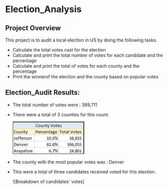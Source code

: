 # Election_Analysis

## Project Overview

This project is to audit a local election in US by doing the following tasks.

- Calculate the total votes cast for the election
- Calculate and print the total number of votes for each candidate and the percentage 
- Calculate and print the total of votes for each county and the percentage
- Print the winnerof the election and the county based on popular votes


## Election_Audit Results:
- The total number of votes were : 369,711
- There were a total of 3 counties for this count. 

    ![Breakdown of County votes](Resources/County_votes.png) 
  
- The county with the most popular votes was : Denver
- This were a total of three candidates received voted for this election.

    ![Breakdown of candidates' votes]
